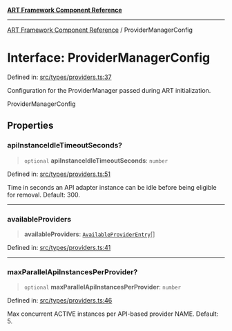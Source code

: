 [**ART Framework Component Reference**](../README.md)

***

[ART Framework Component Reference](../README.md) / ProviderManagerConfig

# Interface: ProviderManagerConfig

Defined in: [src/types/providers.ts:37](https://github.com/hashangit/ART/blob/1e49ae91e230443ba790ac800658233963b3d60c/src/types/providers.ts#L37)

Configuration for the ProviderManager passed during ART initialization.

 ProviderManagerConfig

## Properties

### apiInstanceIdleTimeoutSeconds?

> `optional` **apiInstanceIdleTimeoutSeconds**: `number`

Defined in: [src/types/providers.ts:51](https://github.com/hashangit/ART/blob/1e49ae91e230443ba790ac800658233963b3d60c/src/types/providers.ts#L51)

Time in seconds an API adapter instance can be idle before being eligible for removal. Default: 300.

***

### availableProviders

> **availableProviders**: [`AvailableProviderEntry`](AvailableProviderEntry.md)[]

Defined in: [src/types/providers.ts:41](https://github.com/hashangit/ART/blob/1e49ae91e230443ba790ac800658233963b3d60c/src/types/providers.ts#L41)

***

### maxParallelApiInstancesPerProvider?

> `optional` **maxParallelApiInstancesPerProvider**: `number`

Defined in: [src/types/providers.ts:46](https://github.com/hashangit/ART/blob/1e49ae91e230443ba790ac800658233963b3d60c/src/types/providers.ts#L46)

Max concurrent ACTIVE instances per API-based provider NAME. Default: 5.
